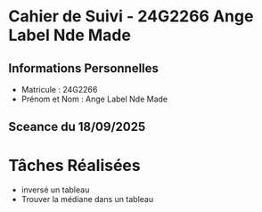 # Cahier de Suivi - 24G2266 Ange Label Nde Made 

## Informations Personnelles 
- Matricule : 24G2266
- Prénom et Nom : Ange Label Nde Made

## Sceance du 18/09/2025
# Tâches Réalisées
- inversé un tableau
- Trouver la médiane dans un tableau

  


